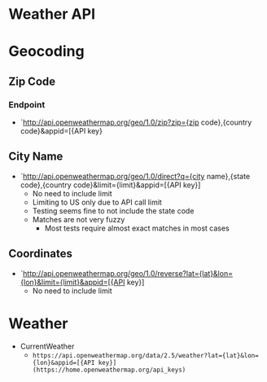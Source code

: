 # Weather API

# Geocoding
## Zip Code
### Endpoint
* `http://api.openweathermap.org/geo/1.0/zip?zip={zip code},{country code}&appid=[{API key}
	
## City Name
* `http://api.openweathermap.org/geo/1.0/direct?q={city name},{state code},{country code}&limit={limit}&appid=[{API key}]
	* No need to include limit
	* Limiting to US only due to API call limit
	* Testing seems fine to not include the state code
	* Matches are not very fuzzy
		* Most tests require almost exact matches in most cases
## Coordinates
* `http://api.openweathermap.org/geo/1.0/reverse?lat={lat}&lon={lon}&limit={limit}&appid=[{API key}]
	* No need to include limit
	
# Weather

* CurrentWeather
	* `https://api.openweathermap.org/data/2.5/weather?lat={lat}&lon={lon}&appid=[{API key}](https://home.openweathermap.org/api_keys)`
	





